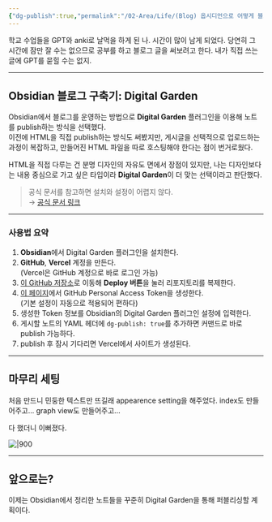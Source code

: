 ```yaml
---
{"dg-publish":true,"permalink":"/02-Area/Life/(Blog) 옵시디언으로 어떻게 블로그를 관리할까/","noteIcon":"","created":"2025-03-12T22:06:54.231+09:00","updated":"2025-04-11T14:25:06.494+09:00"}
---
```



학교 수업들을 GPT와 anki로 날먹을 하게 된 나. 시간이 많이 남게 되었다.
당연히 그 시간에 잠만 잘 수는 없으므로 공부를 하고 블로그 글을 써보려고 한다. 내가 직접 쓰는 글에 GPT를 묻힐 수는 없지.

---

## Obsidian 블로그 구축기: Digital Garden

Obsidian에서 블로그를 운영하는 방법으로 **Digital Garden** 플러그인을 이용해 노트를 publish하는 방식을 선택했다.  
이전에 HTML을 직접 publish하는 방식도 써봤지만, 게시글을 선택적으로 업로드하는 과정이 복잡하고, 만들어진 HTML 파일을 따로 호스팅해야 한다는 점이 번거로웠다.

HTML을 직접 다루는 건 분명 디자인의 자유도 면에서 장점이 있지만, 나는 디자인보다는 내용 중심으로 가고 싶은 타입이라 **Digital Garden**이 더 맞는 선택이라고 판단했다.

> 공식 문서를 참고하면 설치와 설정이 어렵지 않다.  
> → [공식 문서 링크](https://dg-docs.ole.dev/getting-started/01-getting-started/)

---

### 사용법 요약

1. **Obsidian**에서 Digital Garden 플러그인을 설치한다.
2. **GitHub**, **Vercel** 계정을 만든다.  
    (Vercel은 GitHub 계정으로 바로 로그인 가능)
3. [이 GitHub 저장소](https://github.com/oleeskild/digitalgarden)로 이동해 **Deploy 버튼**을 눌러 리포지토리를 복제한다.
4. [이 페이지](https://github.com/settings/tokens/new?scopes=repo)에서 GitHub Personal Access Token을 생성한다.  
    (기본 설정이 자동으로 적용되어 편하다)
5. 생성한 Token 정보를 Obsidian의 Digital Garden 플러그인 설정에 입력한다.
6. 게시할 노트의 YAML 헤더에 `dg-publish: true`를 추가하면 커맨드로 바로 publish 가능하다.
7. publish 후 잠시 기다리면 Vercel에서 사이트가 생성된다.

---

## 마무리 세팅

처음 만드니 민둥한 텍스트만 뜨길래 appearence setting을 해주었다. index도 만들어주고... graph view도 만들어주고...

다 했더니 이뻐졌다.

![|900](https://i.imgur.com/Oysbdnr.png)

---

## 앞으로는?

이제는 Obsidian에서 정리한 노트들을 꾸준히 Digital Garden을 통해 퍼블리싱할 계획이다.  